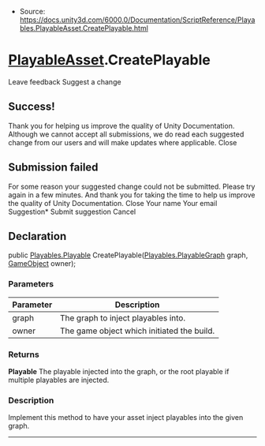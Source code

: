* Source: https://docs.unity3d.com/6000.0/Documentation/ScriptReference/Playables.PlayableAsset.CreatePlayable.html

#  [PlayableAsset](https://docs.unity3d.com/6000.0/Documentation/ScriptReference/Playables.PlayableAsset.html).CreatePlayable
Leave feedback
Suggest a change
## Success!
Thank you for helping us improve the quality of Unity Documentation. Although we cannot accept all submissions, we do read each suggested change from our users and will make updates where applicable.
Close
## Submission failed
For some reason your suggested change could not be submitted. Please <a>try again</a> in a few minutes. And thank you for taking the time to help us improve the quality of Unity Documentation.
Close
Your name Your email Suggestion* Submit suggestion
Cancel
## Declaration
public [Playables.Playable](https://docs.unity3d.com/6000.0/Documentation/ScriptReference/Playables.Playable.html) CreatePlayable([Playables.PlayableGraph](https://docs.unity3d.com/6000.0/Documentation/ScriptReference/Playables.PlayableGraph.html) graph, [GameObject](https://docs.unity3d.com/6000.0/Documentation/ScriptReference/GameObject.html) owner); 
### Parameters
Parameter | Description  
---|---  
graph | The graph to inject playables into.  
owner | The game object which initiated the build.  
### Returns
**Playable** The playable injected into the graph, or the root playable if multiple playables are injected. 
### Description
Implement this method to have your asset inject playables into the given graph.
* * *
